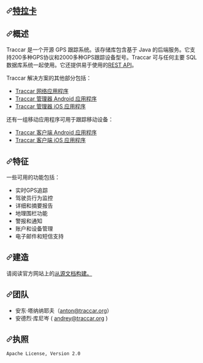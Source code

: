 <div class="Box-sc-g0xbh4-0 bJMeLZ js-snippet-clipboard-copy-unpositioned" data-hpc="true"><article class="markdown-body entry-content container-lg" itemprop="text"><h1 tabindex="-1" dir="auto"><a id="user-content-traccar" class="anchor" aria-hidden="true" tabindex="-1" href="#traccar"><svg class="octicon octicon-link" viewBox="0 0 16 16" version="1.1" width="16" height="16" aria-hidden="true"><path d="m7.775 3.275 1.25-1.25a3.5 3.5 0 1 1 4.95 4.95l-2.5 2.5a3.5 3.5 0 0 1-4.95 0 .751.751 0 0 1 .018-1.042.751.751 0 0 1 1.042-.018 1.998 1.998 0 0 0 2.83 0l2.5-2.5a2.002 2.002 0 0 0-2.83-2.83l-1.25 1.25a.751.751 0 0 1-1.042-.018.751.751 0 0 1-.018-1.042Zm-4.69 9.64a1.998 1.998 0 0 0 2.83 0l1.25-1.25a.751.751 0 0 1 1.042.018.751.751 0 0 1 .018 1.042l-1.25 1.25a3.5 3.5 0 1 1-4.95-4.95l2.5-2.5a3.5 3.5 0 0 1 4.95 0 .751.751 0 0 1-.018 1.042.751.751 0 0 1-1.042.018 1.998 1.998 0 0 0-2.83 0l-2.5 2.5a1.998 1.998 0 0 0 0 2.83Z"></path></svg></a><a href="https://www.traccar.org" rel="nofollow"><font style="vertical-align: inherit;"><font style="vertical-align: inherit;">特拉卡</font></font></a></h1>
<h2 tabindex="-1" dir="auto"><a id="user-content-overview" class="anchor" aria-hidden="true" tabindex="-1" href="#overview"><svg class="octicon octicon-link" viewBox="0 0 16 16" version="1.1" width="16" height="16" aria-hidden="true"><path d="m7.775 3.275 1.25-1.25a3.5 3.5 0 1 1 4.95 4.95l-2.5 2.5a3.5 3.5 0 0 1-4.95 0 .751.751 0 0 1 .018-1.042.751.751 0 0 1 1.042-.018 1.998 1.998 0 0 0 2.83 0l2.5-2.5a2.002 2.002 0 0 0-2.83-2.83l-1.25 1.25a.751.751 0 0 1-1.042-.018.751.751 0 0 1-.018-1.042Zm-4.69 9.64a1.998 1.998 0 0 0 2.83 0l1.25-1.25a.751.751 0 0 1 1.042.018.751.751 0 0 1 .018 1.042l-1.25 1.25a3.5 3.5 0 1 1-4.95-4.95l2.5-2.5a3.5 3.5 0 0 1 4.95 0 .751.751 0 0 1-.018 1.042.751.751 0 0 1-1.042.018 1.998 1.998 0 0 0-2.83 0l-2.5 2.5a1.998 1.998 0 0 0 0 2.83Z"></path></svg></a><font style="vertical-align: inherit;"><font style="vertical-align: inherit;">概述</font></font></h2>
<p dir="auto"><font style="vertical-align: inherit;"><font style="vertical-align: inherit;">Traccar 是一个开源 GPS 跟踪系统。</font><font style="vertical-align: inherit;">该存储库包含基于 Java 的后端服务。</font><font style="vertical-align: inherit;">它支持200多种GPS协议和2000多种GPS跟踪设备型号。</font><font style="vertical-align: inherit;">Traccar 可与任何主要 SQL 数据库系统一起使用。</font><font style="vertical-align: inherit;">它还提供易于使用的</font></font><a href="https://www.traccar.org/traccar-api/" rel="nofollow"><font style="vertical-align: inherit;"><font style="vertical-align: inherit;">REST API</font></font></a><font style="vertical-align: inherit;"><font style="vertical-align: inherit;">。</font></font></p>
<p dir="auto"><font style="vertical-align: inherit;"><font style="vertical-align: inherit;">Traccar 解决方案的其他部分包括：</font></font></p>
<ul dir="auto">
<li><a href="https://github.com/traccar/traccar-web"><font style="vertical-align: inherit;"><font style="vertical-align: inherit;">Traccar 网络应用程序</font></font></a></li>
<li><a href="https://github.com/traccar/traccar-manager-android"><font style="vertical-align: inherit;"><font style="vertical-align: inherit;">Traccar 管理器 Android 应用程序</font></font></a></li>
<li><a href="https://github.com/traccar/traccar-manager-ios"><font style="vertical-align: inherit;"><font style="vertical-align: inherit;">Traccar 管理器 iOS 应用程序</font></font></a></li>
</ul>
<p dir="auto"><font style="vertical-align: inherit;"><font style="vertical-align: inherit;">还有一组移动应用程序可用于跟踪移动设备：</font></font></p>
<ul dir="auto">
<li><a href="https://github.com/traccar/traccar-client-android"><font style="vertical-align: inherit;"><font style="vertical-align: inherit;">Traccar 客户端 Android 应用程序</font></font></a></li>
<li><a href="https://github.com/traccar/traccar-client-ios"><font style="vertical-align: inherit;"><font style="vertical-align: inherit;">Traccar 客户端 iOS 应用程序</font></font></a></li>
</ul>
<h2 tabindex="-1" dir="auto"><a id="user-content-features" class="anchor" aria-hidden="true" tabindex="-1" href="#features"><svg class="octicon octicon-link" viewBox="0 0 16 16" version="1.1" width="16" height="16" aria-hidden="true"><path d="m7.775 3.275 1.25-1.25a3.5 3.5 0 1 1 4.95 4.95l-2.5 2.5a3.5 3.5 0 0 1-4.95 0 .751.751 0 0 1 .018-1.042.751.751 0 0 1 1.042-.018 1.998 1.998 0 0 0 2.83 0l2.5-2.5a2.002 2.002 0 0 0-2.83-2.83l-1.25 1.25a.751.751 0 0 1-1.042-.018.751.751 0 0 1-.018-1.042Zm-4.69 9.64a1.998 1.998 0 0 0 2.83 0l1.25-1.25a.751.751 0 0 1 1.042.018.751.751 0 0 1 .018 1.042l-1.25 1.25a3.5 3.5 0 1 1-4.95-4.95l2.5-2.5a3.5 3.5 0 0 1 4.95 0 .751.751 0 0 1-.018 1.042.751.751 0 0 1-1.042.018 1.998 1.998 0 0 0-2.83 0l-2.5 2.5a1.998 1.998 0 0 0 0 2.83Z"></path></svg></a><font style="vertical-align: inherit;"><font style="vertical-align: inherit;">特征</font></font></h2>
<p dir="auto"><font style="vertical-align: inherit;"><font style="vertical-align: inherit;">一些可用的功能包括：</font></font></p>
<ul dir="auto">
<li><font style="vertical-align: inherit;"><font style="vertical-align: inherit;">实时GPS追踪</font></font></li>
<li><font style="vertical-align: inherit;"><font style="vertical-align: inherit;">驾驶员行为监控</font></font></li>
<li><font style="vertical-align: inherit;"><font style="vertical-align: inherit;">详细和摘要报告</font></font></li>
<li><font style="vertical-align: inherit;"><font style="vertical-align: inherit;">地理围栏功能</font></font></li>
<li><font style="vertical-align: inherit;"><font style="vertical-align: inherit;">警报和通知</font></font></li>
<li><font style="vertical-align: inherit;"><font style="vertical-align: inherit;">账户和设备管理</font></font></li>
<li><font style="vertical-align: inherit;"><font style="vertical-align: inherit;">电子邮件和短信支持</font></font></li>
</ul>
<h2 tabindex="-1" dir="auto"><a id="user-content-build" class="anchor" aria-hidden="true" tabindex="-1" href="#build"><svg class="octicon octicon-link" viewBox="0 0 16 16" version="1.1" width="16" height="16" aria-hidden="true"><path d="m7.775 3.275 1.25-1.25a3.5 3.5 0 1 1 4.95 4.95l-2.5 2.5a3.5 3.5 0 0 1-4.95 0 .751.751 0 0 1 .018-1.042.751.751 0 0 1 1.042-.018 1.998 1.998 0 0 0 2.83 0l2.5-2.5a2.002 2.002 0 0 0-2.83-2.83l-1.25 1.25a.751.751 0 0 1-1.042-.018.751.751 0 0 1-.018-1.042Zm-4.69 9.64a1.998 1.998 0 0 0 2.83 0l1.25-1.25a.751.751 0 0 1 1.042.018.751.751 0 0 1 .018 1.042l-1.25 1.25a3.5 3.5 0 1 1-4.95-4.95l2.5-2.5a3.5 3.5 0 0 1 4.95 0 .751.751 0 0 1-.018 1.042.751.751 0 0 1-1.042.018 1.998 1.998 0 0 0-2.83 0l-2.5 2.5a1.998 1.998 0 0 0 0 2.83Z"></path></svg></a><font style="vertical-align: inherit;"><font style="vertical-align: inherit;">建造</font></font></h2>
<p dir="auto"><font style="vertical-align: inherit;"><font style="vertical-align: inherit;">请阅读</font><font style="vertical-align: inherit;">官方网站上的</font></font><a href="https://www.traccar.org/build/" rel="nofollow"><font style="vertical-align: inherit;"><font style="vertical-align: inherit;">从源文档构建。</font></font></a><font style="vertical-align: inherit;"></font></p>
<h2 tabindex="-1" dir="auto"><a id="user-content-team" class="anchor" aria-hidden="true" tabindex="-1" href="#team"><svg class="octicon octicon-link" viewBox="0 0 16 16" version="1.1" width="16" height="16" aria-hidden="true"><path d="m7.775 3.275 1.25-1.25a3.5 3.5 0 1 1 4.95 4.95l-2.5 2.5a3.5 3.5 0 0 1-4.95 0 .751.751 0 0 1 .018-1.042.751.751 0 0 1 1.042-.018 1.998 1.998 0 0 0 2.83 0l2.5-2.5a2.002 2.002 0 0 0-2.83-2.83l-1.25 1.25a.751.751 0 0 1-1.042-.018.751.751 0 0 1-.018-1.042Zm-4.69 9.64a1.998 1.998 0 0 0 2.83 0l1.25-1.25a.751.751 0 0 1 1.042.018.751.751 0 0 1 .018 1.042l-1.25 1.25a3.5 3.5 0 1 1-4.95-4.95l2.5-2.5a3.5 3.5 0 0 1 4.95 0 .751.751 0 0 1-.018 1.042.751.751 0 0 1-1.042.018 1.998 1.998 0 0 0-2.83 0l-2.5 2.5a1.998 1.998 0 0 0 0 2.83Z"></path></svg></a><font style="vertical-align: inherit;"><font style="vertical-align: inherit;">团队</font></font></h2>
<ul dir="auto">
<li><font style="vertical-align: inherit;"><font style="vertical-align: inherit;">安东·塔纳纳耶夫（</font></font><a href="mailto:anton@traccar.org"><font style="vertical-align: inherit;"><font style="vertical-align: inherit;">anton@traccar.org</font></font></a><font style="vertical-align: inherit;"><font style="vertical-align: inherit;">）</font></font></li>
<li><font style="vertical-align: inherit;"><font style="vertical-align: inherit;">安德烈·库尼岑 ( </font></font><a href="mailto:andrey@traccar.org"><font style="vertical-align: inherit;"><font style="vertical-align: inherit;">andrey@traccar.org</font></font></a><font style="vertical-align: inherit;"><font style="vertical-align: inherit;"> )</font></font></li>
</ul>
<h2 tabindex="-1" dir="auto"><a id="user-content-license" class="anchor" aria-hidden="true" tabindex="-1" href="#license"><svg class="octicon octicon-link" viewBox="0 0 16 16" version="1.1" width="16" height="16" aria-hidden="true"><path d="m7.775 3.275 1.25-1.25a3.5 3.5 0 1 1 4.95 4.95l-2.5 2.5a3.5 3.5 0 0 1-4.95 0 .751.751 0 0 1 .018-1.042.751.751 0 0 1 1.042-.018 1.998 1.998 0 0 0 2.83 0l2.5-2.5a2.002 2.002 0 0 0-2.83-2.83l-1.25 1.25a.751.751 0 0 1-1.042-.018.751.751 0 0 1-.018-1.042Zm-4.69 9.64a1.998 1.998 0 0 0 2.83 0l1.25-1.25a.751.751 0 0 1 1.042.018.751.751 0 0 1 .018 1.042l-1.25 1.25a3.5 3.5 0 1 1-4.95-4.95l2.5-2.5a3.5 3.5 0 0 1 4.95 0 .751.751 0 0 1-.018 1.042.751.751 0 0 1-1.042.018 1.998 1.998 0 0 0-2.83 0l-2.5 2.5a1.998 1.998 0 0 0 0 2.83Z"></path></svg></a><font style="vertical-align: inherit;"><font style="vertical-align: inherit;">执照</font></font></h2>
<div class="snippet-clipboard-content notranslate position-relative overflow-auto"><pre class="notranslate"><code>Apache License, Version 2.0
